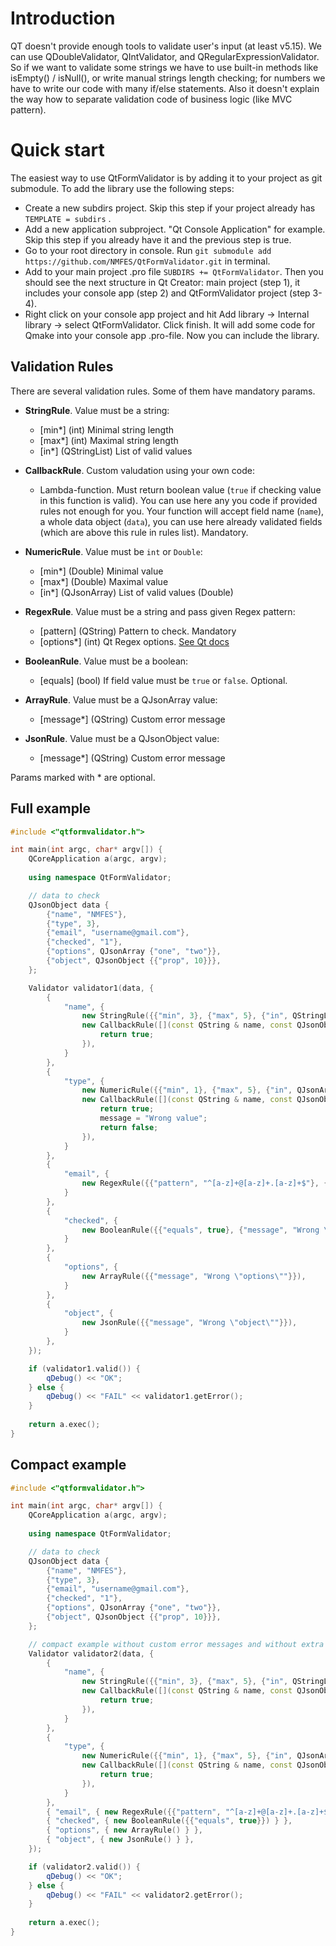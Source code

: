 # Introduction

QT doesn't provide enough tools to validate user's input (at least v5.15). We can use QDoubleValidator, QIntValidator, and QRegularExpressionValidator. So if we want to validate some strings we have to use built-in methods like isEmpty() / isNull(), or write manual strings length checking; for numbers we have to write our code with many if/else statements. Also it doesn't explain the way how to separate validation code of business logic (like MVC pattern).

# Quick start

The easiest way to use QtFormValidator is by adding it to your project as git submodule.
To add the library use the following steps:

- Create a new subdirs project. Skip this step if your project already has `TEMPLATE = subdirs` .
- Add a new application subproject. "Qt Console Application" for example. Skip this step if you already have it and the previous step is true.
- Go to your root directory in console. Run `git submodule add https://github.com/NMFES/QtFormValidator.git` in terminal. 
- Add to your main project .pro file `SUBDIRS += QtFormValidator`. Then you should see the next structure in Qt Creator: main project (step 1), it includes your console app (step 2) and QtFormValidator project (step 3-4).
- Right click on your console app project and hit Add library -> Internal library -> select QtFormValidator. Click finish. It will add some code for Qmake into your console app .pro-file. Now you can include the library.

## Validation Rules

There are several validation rules. Some of them have mandatory params. 
- **StringRule**. Value must be a string:
    - [min*] (int) Minimal string length
    - [max*] (int) Maximal string length
    - [in*] (QStringList) List of valid values

- **CallbackRule**. Custom valudation using your own code:
    - Lambda-function. Must return boolean value (`true` if checking value in this function is valid). You can use here any you code if provided rules not enough for you. Your function will accept field name (`name`), a whole data object (`data`), you can use here already validated fields (which are above this rule in rules list). Mandatory.

- **NumericRule**. Value must be `int` or `Double`:
    - [min*] (Double) Minimal value
    - [max*] (Double) Maximal value
    - [in*] (QJsonArray) List of valid values (Double)

- **RegexRule**. Value must be a string and pass given Regex pattern:
    - [pattern] (QString) Pattern to check. Mandatory
    - [options*] (int) Qt Regex options. [See Qt docs](https://doc.qt.io/qt-5/qregularexpression.html#PatternOption-enum)

- **BooleanRule**. Value must be a boolean:
    - [equals] (bool) If field value must be `true` or `false`. Optional.

- **ArrayRule**. Value must be a QJsonArray value:
    - [message*] (QString) Custom error message

- **JsonRule**. Value must be a QJsonObject value:
    - [message*] (QString) Custom error message

Params marked with * are optional. 

## Full example

```c++
#include <"qtformvalidator.h">

int main(int argc, char* argv[]) {
    QCoreApplication a(argc, argv);
    
    using namespace QtFormValidator;

    // data to check
    QJsonObject data {
        {"name", "NMFES"},
        {"type", 3},
        {"email", "username@gmail.com"},
        {"checked", "1"},
        {"options", QJsonArray {"one", "two"}},
        {"object", QJsonObject {{"prop", 10}}},
    };

    Validator validator1(data, {
        {
            "name", {
                new StringRule({{"min", 3}, {"max", 5}, {"in", QStringList {"GitHub", "NMFES"}}, {"message", "Wrong \"name\""}}),
                new CallbackRule([](const QString & name, const QJsonObject & data, QString & message) {
                    return true;
                }),
            }
        },
        {
            "type", {
                new NumericRule({{"min", 1}, {"max", 5}, {"in", QJsonArray {1, 3, 5}}, {"message", "Wrong \"type\""}}),
                new CallbackRule([](const QString & name, const QJsonObject & data, QString & message) {
                    return true;
                    message = "Wrong value";
                    return false;
                }),
            }
        },
        {
            "email", {
                new RegexRule({{"pattern", "^[a-z]+@[a-z]+.[a-z]+$"}, {"options", QRegularExpression::NoPatternOption}, {"message", "Invalid data"}}),
            }
        },
        {
            "checked", {
                new BooleanRule({{"equals", true}, {"message", "Wrong \"checked\""}}),
            }
        },
        {
            "options", {
                new ArrayRule({{"message", "Wrong \"options\""}}),
            }
        },
        {
            "object", {
                new JsonRule({{"message", "Wrong \"object\""}}),
            }
        },
    });

    if (validator1.valid()) {
        qDebug() << "OK";
    } else {
        qDebug() << "FAIL" << validator1.getError();
    }
    
    return a.exec();
}
```


## Compact example

```c++
#include <"qtformvalidator.h">

int main(int argc, char* argv[]) {
    QCoreApplication a(argc, argv);
    
    using namespace QtFormValidator;

    // data to check
    QJsonObject data {
        {"name", "NMFES"},
        {"type", 3},
        {"email", "username@gmail.com"},
        {"checked", "1"},
        {"options", QJsonArray {"one", "two"}},
        {"object", QJsonObject {{"prop", 10}}},
    };

    // compact example without custom error messages and without extra spaces
    Validator validator2(data, {
        {
            "name", {
                new StringRule({{"min", 3}, {"max", 5}, {"in", QStringList {"GitHub", "NMFES"}}}),
                new CallbackRule([](const QString & name, const QJsonObject & data, QString & message) {
                    return true;
                }),
            }
        },
        {
            "type", {
                new NumericRule({{"min", 1}, {"max", 5}, {"in", QJsonArray {1, 3, 5}}}),
                new CallbackRule([](const QString & name, const QJsonObject & data, QString & message) {
                    return true;
                }),
            }
        },
        { "email", { new RegexRule({{"pattern", "^[a-z]+@[a-z]+.[a-z]+$"}}) } },
        { "checked", { new BooleanRule({{"equals", true}}) } },
        { "options", { new ArrayRule() } },
        { "object", { new JsonRule() } },
    });

    if (validator2.valid()) {
        qDebug() << "OK";
    } else {
        qDebug() << "FAIL" << validator2.getError();
    }
    
    return a.exec();
}
```
